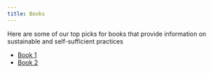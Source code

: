 ```yaml
---
title: Books
---
```


Here are some of our top picks for books that provide information on sustainable and self-sufficient practices

- [Book 1](book1.md)
- [Book 2](book2.md)